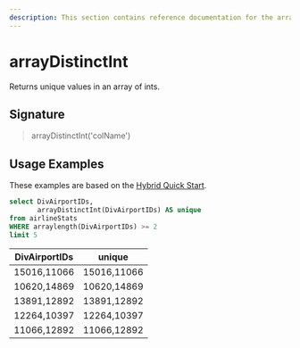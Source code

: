 ```yaml
---
description: This section contains reference documentation for the arrayDistinctInt function.
---
```


# arrayDistinctInt

Returns unique values in an array of ints.

## Signature

> arrayDistinctInt('colName')

## Usage Examples

These examples are based on the [Hybrid Quick Start](../../basics/getting-started/quick-start.md#hybrid).


```sql
select DivAirportIDs, 
       arrayDistinctInt(DivAirportIDs) AS unique
from airlineStats 
WHERE arraylength(DivAirportIDs) >= 2
limit 5
```

| DivAirportIDs	|unique|
| ------------- | ------------- |
|15016,11066	|15016,11066|
|10620,14869	|10620,14869|
|13891,12892	|13891,12892|
|12264,10397	|12264,10397|
|11066,12892	|11066,12892|

